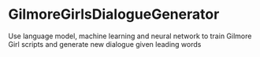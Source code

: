 # GilmoreGirlsDialogueGenerator
Use language model, machine learning and neural network to train Gilmore Girl scripts and generate new dialogue given leading words
